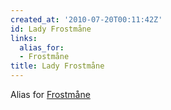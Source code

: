 ```yaml
---
created_at: '2010-07-20T00:11:42Z'
id: Lady Frostmåne
links:
  alias_for:
  - Frostmåne
title: Lady Frostmåne
---
```


Alias for [Frostmåne]

  [Frostmåne]: Frostmåne